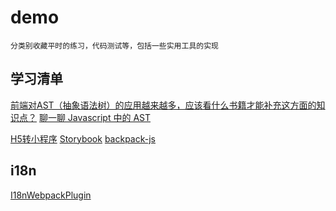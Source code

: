 # demo 

    分类别收藏平时的练习，代码测试等，包括一些实用工具的实现


## 学习清单
[前端对AST（抽象语法树）的应用越来越多，应该看什么书籍才能补充这方面的知识点？](https://www.zhihu.com/question/268622554/answer/384881779)
[聊一聊 Javascript 中的 AST](https://www.jianshu.com/p/32db2f258986)

[H5转小程序]()
[Storybook](https://storybook.js.org/)
[backpack-js](https://www.npmjs.com/package/backpack-js)

## i18n
[I18nWebpackPlugin](https://www.webpackjs.com/plugins/i18n-webpack-plugin/)
